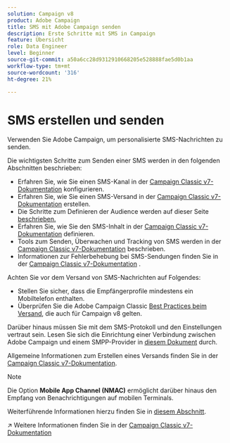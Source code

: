 ```yaml
---
solution: Campaign v8
product: Adobe Campaign
title: SMS mit Adobe Campaign senden
description: Erste Schritte mit SMS in Campaign
feature: Übersicht
role: Data Engineer
level: Beginner
source-git-commit: a50a6cc28d9312910668205e528888fae5d0b1aa
workflow-type: tm+mt
source-wordcount: '316'
ht-degree: 21%

---
```


# SMS erstellen und senden

Verwenden Sie Adobe Campaign, um personalisierte SMS-Nachrichten zu senden.

Die wichtigsten Schritte zum Senden einer SMS werden in den folgenden Abschnitten beschrieben:

* Erfahren Sie, wie Sie einen SMS-Kanal in der [Campaign Classic v7-Dokumentation](https://experienceleague.adobe.com/docs/campaign-classic/using/sending-messages/sending-messages-on-mobiles/sms-set-up.html?lang=en#sending-messages) konfigurieren.
* Erfahren Sie, wie Sie einen SMS-Versand in der [Campaign Classic v7-Dokumentation](https://experienceleague.adobe.com/docs/campaign-classic/using/sending-messages/sending-messages-on-mobiles/sms-create.html?lang=en#sending-messages) erstellen.
* Die Schritte zum Definieren der Audience werden auf dieser Seite [beschrieben.](../start/audiences.md)
* Erfahren Sie, wie Sie den SMS-Inhalt in der [Campaign Classic v7-Dokumentation](https://experienceleague.adobe.com/docs/campaign-classic/using/sending-messages/sending-messages-on-mobiles/sms-create.html?lang=en#defining-the-sms-content) definieren.
* Tools zum Senden, Überwachen und Tracking von SMS werden in der [Campaign Classic v7-Dokumentation](https://experienceleague.adobe.com/docs/campaign-classic/using/sending-messages/sending-messages-on-mobiles/sms-send.html?lang=en#sending-messages) beschrieben.
* Informationen zur Fehlerbehebung bei SMS-Sendungen finden Sie in der [Campaign Classic v7-Dokumentation](https://experienceleague.adobe.com/docs/campaign-classic/using/sending-messages/sending-messages-on-mobiles/troubleshooting-sms.html?lang=en#sending-messages) .

Achten Sie vor dem Versand von SMS-Nachrichten auf Folgendes:

* Stellen Sie sicher, dass die Empfängerprofile mindestens ein Mobiltelefon enthalten.
* Überprüfen Sie die Adobe Campaign Classic [Best Practices beim Versand](https://experienceleague.adobe.com/docs/campaign-classic/using/sending-messages/key-steps-when-creating-a-delivery/delivery-bestpractices/delivery-best-practices.html?lang=en#sending-messages), die auch für Campaign v8 gelten.

Darüber hinaus müssen Sie mit dem SMS-Protokoll und den Einstellungen vertraut sein. Lesen Sie sich die Einrichtung einer Verbindung zwischen Adobe Campaign und einem SMPP-Provider in [diesem Dokument](https://experienceleague.adobe.com/docs/campaign-classic/using/sending-messages/sending-messages-on-mobiles/sms-protocol.html?lang=en#sending-messages) durch.

Allgemeine Informationen zum Erstellen eines Versands finden Sie in der [Campaign Classic v7-Dokumentation](https://experienceleague.adobe.com/docs/campaign-classic/using/sending-messages/key-steps-when-creating-a-delivery/steps-about-delivery-creation-steps.html?lang=en#sending-messages).

>[!NOTE]
>
>Die Option **Mobile App Channel (NMAC)** ermöglicht darüber hinaus den Empfang von Benachrichtigungen auf mobilen Terminals.
> 
>Weiterführende Informationen hierzu finden Sie in [diesem Abschnitt](push.md).

:arrow_upper_right: Weitere Informationen finden Sie in der [Campaign Classic v7-Dokumentation](https://experienceleague.adobe.com/docs/campaign-classic/using/sending-messages/sending-messages-on-mobiles/sms-channel.html)
